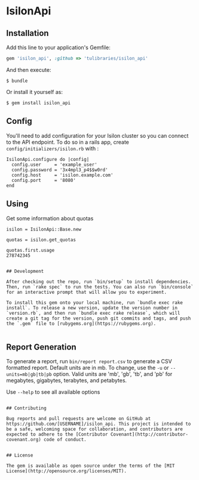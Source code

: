 # IsilonApi

## Installation

Add this line to your application's Gemfile:

```ruby
gem 'isilon_api', :github => 'tulibraries/isilon_api'
```

And then execute:

    $ bundle

Or install it yourself as:

    $ gem install isilon_api

## Config

You'll need to add configuration for your Isilon cluster so you can connect to the API endpoint. To do 
so in a rails app, create `config/initializers/isilon.rb` with :

```
IsilonApi.configure do |config|
  config.user     = 'example_user'
  config.password = '3x4mpl3_p4$$w0rd'
  config.host     = 'isilon.example.com'
  config.port     = '8080'
end
```
 
## Using

Get some information about quotas

```
isilon = IsilonApi::Base.new

quotas = isilon.get_quotas

quotas.first.usage
278742345
```

~~~~~~~~~~~~~~~~~~~~~

## Development

After checking out the repo, run `bin/setup` to install dependencies. Then, run `rake spec` to run the tests. You can also run `bin/console` for an interactive prompt that will allow you to experiment.

To install this gem onto your local machine, run `bundle exec rake install`. To release a new version, update the version number in `version.rb`, and then run `bundle exec rake release`, which will create a git tag for the version, push git commits and tags, and push the `.gem` file to [rubygems.org](https://rubygems.org).


~~~~~~~~~~~~~~~~~~~~~

## Report Generation

To generate a report, run `bin/report report.csv` to generate a CSV formatted report. Default units are in mb. To change, 
use the `-u` or `--units=mb|gb|tb|pb` option. Valid units are 'mb', 'gb', 'tb', and 'pb' for megabytes, gigabytes, terabytes, and petabytes.

Use `--help` to see all available options

~~~~~~~~~~~~~~~~~~~~~

## Contributing

Bug reports and pull requests are welcome on GitHub at https://github.com/[USERNAME]/isilon_api. This project is intended to be a safe, welcoming space for collaboration, and contributors are expected to adhere to the [Contributor Covenant](http://contributor-covenant.org) code of conduct.


## License

The gem is available as open source under the terms of the [MIT License](http://opensource.org/licenses/MIT).

